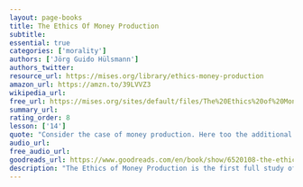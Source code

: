 ```yaml
---
layout: page-books
title: The Ethics Of Money Production
subtitle: 
essential: true
categories: ['morality']
authors: ['Jörg Guido Hülsmann']
authors_twitter: 
resource_url: https://mises.org/library/ethics-money-production
amazon_url: https://amzn.to/39LVVZ3
wikipedia_url: 
free_url: https://mises.org/sites/default/files/The%20Ethics%20of%20Money%20Production_2.pdf
summary_url: 
rating_order: 8
lesson: ['14']
quote: "Consider the case of money production. Here too the additional quantities that leave the production process, when sold, first benefit the first owner: the producer. He can buy more goods and services than he otherwise could have bought, and his spending on these things in turn increases the incomes of his suppliers beyond the level they would otherwise have reached. But the additional money production reduces the purchasing power of money. It follows that it also creates losers, namely, those market participants whose monetary income does not rise at first, but who have to pay right away the higher prices that result when the new money supply spreads step by step into the economy. [...] This distribution effect is a key to understanding monetary economies."
audio_url: 
free_audio_url: 
goodreads_url: https://www.goodreads.com/en/book/show/6520108-the-ethics-of-money-production
description: "The Ethics of Money Production is the first full study of a critically important issue today: the ethics of money production. Not in the colloquial sense of the phrase 'making money,' but rather the actual production of money as a commodity in economic life. The choice of the money we use in exchange is not something that needs to be established and fixed by government. In fact, Hülsmann's thesis is that a government monopoly on money production and management has no ethical or economic grounding at all. Legal tender laws, bailout guarantees, tax-backed deposit insurance, and the entire apparatus that sustains national monetary systems, has been wholly unjustified. Money, he argues, should be a privately produced good like any other, such as clothing or food."
---
```

